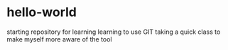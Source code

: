 # hello-world
starting repository for learning
learning to use GIT taking a quick class to make myself more aware of the tool
